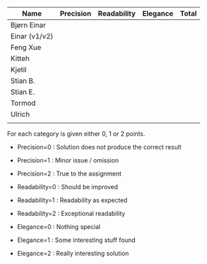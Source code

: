 

| Name         | Precision | Readability | Elegance | Total |
| ------------ | --------: | ----------: | -------: | ----: |
| Bjørn Einar  |           |             |          |       |
| Einar (v1/v2)|           |             |          |       |
| Feng Xue     |           |             |          |       |
| Kitteh       |           |             |          |       |
| Kjetil       |           |             |          |       |
| Stian B.     |           |             |          |       |
| Stian E.     |           |             |          |       |
| Tormod       |           |             |          |       |
| Ulrich       |           |             |          |       |
|              |           |             |          |       |


For each category is given either 0, 1 or 2 points.

- Precision=0 : Solution does not produce the correct result
- Precision=1 : Minor issue / omission
- Precision=2 : True to the assignment

- Readability=0 : Should be improved
- Readability=1 : Readability as expected
- Readability=2 : Exceptional readability

- Elegance=0 : Nothing special
- Elegance=1 : Some interesting stuff found
- Elegance=2 : Really interesting solution
